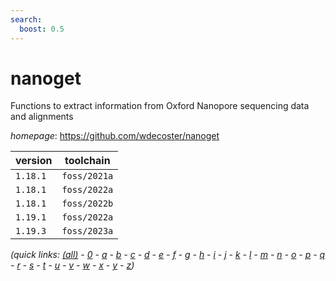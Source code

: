 ```yaml
---
search:
  boost: 0.5
---
```

# nanoget

Functions to extract information from Oxford Nanopore sequencing data and alignments

*homepage*: <https://github.com/wdecoster/nanoget>

version | toolchain
--------|----------
``1.18.1`` | ``foss/2021a``
``1.18.1`` | ``foss/2022a``
``1.18.1`` | ``foss/2022b``
``1.19.1`` | ``foss/2022a``
``1.19.3`` | ``foss/2023a``


*(quick links: [(all)](../index.md) - [0](../0/index.md) - [a](../a/index.md) - [b](../b/index.md) - [c](../c/index.md) - [d](../d/index.md) - [e](../e/index.md) - [f](../f/index.md) - [g](../g/index.md) - [h](../h/index.md) - [i](../i/index.md) - [j](../j/index.md) - [k](../k/index.md) - [l](../l/index.md) - [m](../m/index.md) - [n](../n/index.md) - [o](../o/index.md) - [p](../p/index.md) - [q](../q/index.md) - [r](../r/index.md) - [s](../s/index.md) - [t](../t/index.md) - [u](../u/index.md) - [v](../v/index.md) - [w](../w/index.md) - [x](../x/index.md) - [y](../y/index.md) - [z](../z/index.md))*

